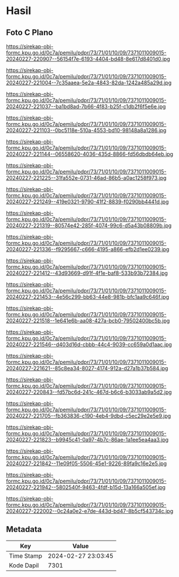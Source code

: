# Hasil

## Foto C Plano

https://sirekap-obj-formc.kpu.go.id/0c7a/pemilu/pdpr/73/71/01/10/09/7371011009015-20240227-220907--56154f7e-6193-4404-bd48-8e617d8401d0.jpg

https://sirekap-obj-formc.kpu.go.id/0c7a/pemilu/pdpr/73/71/01/10/09/7371011009015-20240227-221004--7c35aaea-5e2a-4843-82da-1242a485a29d.jpg

https://sirekap-obj-formc.kpu.go.id/0c7a/pemilu/pdpr/73/71/01/10/09/7371011009015-20240227-221037--ba1bd8ad-7b66-4f83-b25f-c1db2f6f5e6e.jpg

https://sirekap-obj-formc.kpu.go.id/0c7a/pemilu/pdpr/73/71/01/10/09/7371011009015-20240227-221103--0bc5118e-510a-4553-bd10-98148a8a1286.jpg

https://sirekap-obj-formc.kpu.go.id/0c7a/pemilu/pdpr/73/71/01/10/09/7371011009015-20240227-221144--06558620-4036-435d-8866-fd56dbdb64eb.jpg

https://sirekap-obj-formc.kpu.go.id/0c7a/pemilu/pdpr/73/71/01/10/09/7371011009015-20240227-221225--31fa552e-0731-46ad-86b5-a0ac1258f973.jpg

https://sirekap-obj-formc.kpu.go.id/0c7a/pemilu/pdpr/73/71/01/10/09/7371011009015-20240227-221249--419e0321-9790-41f2-8839-f0290bb4441d.jpg

https://sirekap-obj-formc.kpu.go.id/0c7a/pemilu/pdpr/73/71/01/10/09/7371011009015-20240227-221319--80574e42-285f-4074-99c6-d5a43b08809b.jpg

https://sirekap-obj-formc.kpu.go.id/0c7a/pemilu/pdpr/73/71/01/10/09/7371011009015-20240227-221336--f9295667-c666-4195-a866-efb2d1ee0239.jpg

https://sirekap-obj-formc.kpu.go.id/0c7a/pemilu/pdpr/73/71/01/10/09/7371011009015-20240227-221412--43d93669-d91f-4f1e-baf8-533b93b72384.jpg

https://sirekap-obj-formc.kpu.go.id/0c7a/pemilu/pdpr/73/71/01/10/09/7371011009015-20240227-221453--4e56c299-bb63-44e8-981b-bfc1aa9c646f.jpg

https://sirekap-obj-formc.kpu.go.id/0c7a/pemilu/pdpr/73/71/01/10/09/7371011009015-20240227-221518--1e641e6b-aa08-427a-bcb0-79502400bc5b.jpg

https://sirekap-obj-formc.kpu.go.id/0c7a/pemilu/pdpr/73/71/01/10/09/7371011009015-20240227-221546--d403d16d-cbbb-44c4-9039-cc659a0d1aac.jpg

https://sirekap-obj-formc.kpu.go.id/0c7a/pemilu/pdpr/73/71/01/10/09/7371011009015-20240227-221621--85c8ea34-8027-4174-912a-d27a1b37b584.jpg

https://sirekap-obj-formc.kpu.go.id/0c7a/pemilu/pdpr/73/71/01/10/09/7371011009015-20240227-220843--fd57bc6d-241c-467d-b6c6-b3033ab9a5d2.jpg

https://sirekap-obj-formc.kpu.go.id/0c7a/pemilu/pdpr/73/71/01/10/09/7371011009015-20240227-221705--fb363836-c190-4eb4-9dbd-c5ec29e2e5e9.jpg

https://sirekap-obj-formc.kpu.go.id/0c7a/pemilu/pdpr/73/71/01/10/09/7371011009015-20240227-221823--b9945c41-0a97-4b7c-86ae-1a1ee5ea4aa3.jpg

https://sirekap-obj-formc.kpu.go.id/0c7a/pemilu/pdpr/73/71/01/10/09/7371011009015-20240227-221842--11e09f05-5506-45e1-9226-89fa9c16e2e5.jpg

https://sirekap-obj-formc.kpu.go.id/0c7a/pemilu/pdpr/73/71/01/10/09/7371011009015-20240227-221942--5802540f-9463-4fdf-b15d-13a166a505ef.jpg

https://sirekap-obj-formc.kpu.go.id/0c7a/pemilu/pdpr/73/71/01/10/09/7371011009015-20240227-222002--0c24a0e2-e7de-443d-bd47-8b5cf543734c.jpg


## Metadata

| Key        | Value               |
| ---------- | ------------------- |
| Time Stamp | 2024-02-27 23:03:45 |
| Kode Dapil | 7301                |



